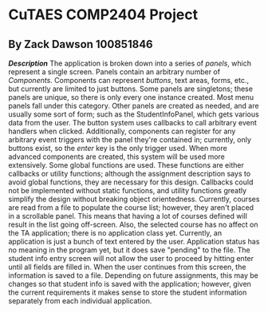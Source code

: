 CuTAES COMP2404 Project
=======================

By Zack Dawson 100851846
------------------------

***Description***
    The application is broken down into a series of *panels*, which represent a single screen. Panels contain an arbitrary number of *Components*. Components can represent *buttons*, text areas, forms, etc., but currently are limited to just buttons.
    Some panels are singletons; these panels are unique, so there is only every one instance created. Most menu panels fall under this category. Other panels are created as needed, and are usually some sort of form; such as the StudentInfoPanel, which gets various data from the user.
    The button system uses callbacks to call arbitrary event handlers when clicked. Additionally, components can register for any arbitrary event triggers with the panel they're contained in; currently, only buttons exist, so the *enter* key is the only trigger used. When more advanced components are created, this system will be used more extensively.
    Some global functions are used. These functions are either callbacks or utility functions; although the assignment description says to avoid global functions, they are necessary for this design. Callbacks could not be implemented without static functions, and utility functions greatly simplify the design without breaking object orientedness.
    Currently, courses are read from a file to populate the course list; however, they aren't placed in a scrollable panel. This means that having a lot of courses defined will result in the list going off-screen. Also, the selected course has no affect on the TA application; there is no application class yet. Currently, an application is just a bunch of text entered by the user. Application status has no meaning in the program yet, but it does save "pending" to the file.
    The student info entry screen will not allow the user to proceed by hitting enter until all fields are filled in. When the user continues from this screen, the information is saved to a file. Depending on future assignments, this may be changes so that student info is saved with the application; however, given the current requirements it makes sense to store the student information separately from each individual application.
